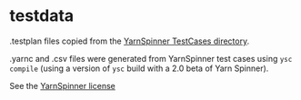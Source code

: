 # testdata

.testplan files copied from the
[YarnSpinner TestCases directory](https://github.com/YarnSpinnerTool/YarnSpinner/tree/develop/Tests/TestCases).

.yarnc and .csv files were generated from YarnSpinner test cases using `ysc compile`
(using a version of `ysc` build with a 2.0 beta of Yarn Spinner).

See the
[YarnSpinner license](https://github.com/YarnSpinnerTool/YarnSpinner/blob/main/LICENSE.md)
